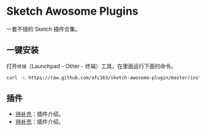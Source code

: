 # Sketch Awosome Plugins

一套不错的 Sketch 插件合集。

## 一键安装

打开`终端`（Launchpad - Other - 终端）工具，在里面运行下面的命令。

```bash
curl -L https://raw.github.com/afc163/sketch-awosome-plugin/master/install.sh | sh
```

## 插件

- [待补充]()：插件介绍。
- [待补充]()：插件介绍。
